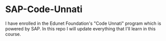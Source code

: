 # SAP-Code-Unnati
I have enrolled in the Edunet Foundation's "Code Unnati" program which is powered by SAP. In this repo I will update everything that I'll learn in this course.
